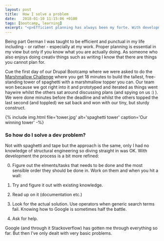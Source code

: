 ```yaml
---
layout: post
title:  How I solve a problem
date:   2018-01-10 11:15:06 +0100
tags: [bootcamp, learning]
excerpt: "<p>Efficient planning has always been my forte. With development however sometimes I just get stuck and it's not as clear cut how long it will take to get unstuck. How do I make sure I still keep rolling and focus on the task even when it's starting to get a tad frustrating? Read on to find out.</p>"
---
```

Being part German I was taught to be efficient and punctual in my life including - or rather - especially at my work. Proper planning is essential in my view but only if you know what you are actually doing. As someone who also enjoys doing creativ things such as writing I know that there are things you cannot plan for.

Cue the first day of our Drupal Bootcamp where we were asked to do the [Marshmallow Challenge](https://www.ted.com/talks/tom_wujec_build_a_tower) where you get 18 minutes to build the tallest, free-standing tower of spaghetti with a marshmallow topper you can. Our team won because we got right into it and prototyped and iterated as things went haywire whilst the others sat around discussing plans (and spying on us :) ). We were done minutes before the deadline and whilst the others topped the last second (and toppled) we sat back and won with our tiny, but sturdy construct.

{% include img.html file='tower.jpg' alt='spaghetti tower'
caption='Our winning tower' -%}

### So how do I solve a dev problem?

Not with spaghetti and tape but the approach is the same, only I had no knowledge of structural engineering so diving straight in was OK. With development the process is a bit more refined:

0. Figure out the elments/tasks that needs to be done and the most sensible order they should be done in. Work on them and when you hit a wall:

1. Try and figure it out with existing knowledge.

2. Read up on it (documentation etc.)

3. Look for the actual solution. Use operators when generic search terms fail. Knowing how to Google is sometimes half the battle.

4. Ask for help.

Google (and through it Stackoverflow) has gotten me through everything so far. But then I’ve only dealt with very basic problems.